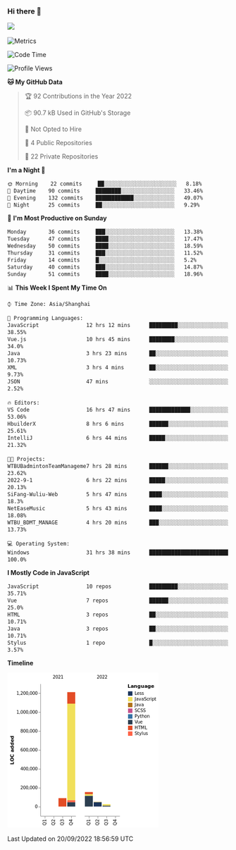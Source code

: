 ### Hi there 👋
![](https://github-readme-stats.vercel.app/api?username=Jamartin-create)

![Metrics](https://metrics.lecoq.io/Jamartin-create?template=classic&base.activity=0&base.community=0&base.repositories=0&isocalendar=1&calendar=1&languages=1&base=header%2C%20activity%2C%20community%2C%20repositories%2C%20metadata&base.indepth=false&base.hireable=false&isocalendar=false&isocalendar.duration=full-year&languages=false&languages.limit=8&languages.threshold=0%25&languages.other=false&languages.colors=github&languages.sections=most-used&languages.indepth=false&languages.analysis.timeout=15&languages.categories=markup%2C%20programming&languages.recent.categories=markup%2C%20programming&languages.recent.load=300&languages.recent.days=14&calendar=false&calendar.limit=1&config.timezone=Asia%2FShanghai)

<!--START_SECTION:waka-->
![Code Time](http://img.shields.io/badge/Code%20Time-146%20hrs%205%20mins-blue)

![Profile Views](http://img.shields.io/badge/Profile%20Views-0-blue)

**🐱 My GitHub Data** 

> 🏆 92 Contributions in the Year 2022
 > 
> 📦 90.7 kB Used in GitHub's Storage 
 > 
> 🚫 Not Opted to Hire
 > 
> 📜 4 Public Repositories 
 > 
> 🔑 22 Private Repositories  
 > 
**I'm a Night 🦉** 

```text
🌞 Morning    22 commits     ██░░░░░░░░░░░░░░░░░░░░░░░   8.18% 
🌆 Daytime    90 commits     ████████░░░░░░░░░░░░░░░░░   33.46% 
🌃 Evening    132 commits    ████████████░░░░░░░░░░░░░   49.07% 
🌙 Night      25 commits     ██░░░░░░░░░░░░░░░░░░░░░░░   9.29%

```
📅 **I'm Most Productive on Sunday** 

```text
Monday       36 commits     ███░░░░░░░░░░░░░░░░░░░░░░   13.38% 
Tuesday      47 commits     ████░░░░░░░░░░░░░░░░░░░░░   17.47% 
Wednesday    50 commits     ████░░░░░░░░░░░░░░░░░░░░░   18.59% 
Thursday     31 commits     ███░░░░░░░░░░░░░░░░░░░░░░   11.52% 
Friday       14 commits     █░░░░░░░░░░░░░░░░░░░░░░░░   5.2% 
Saturday     40 commits     ███░░░░░░░░░░░░░░░░░░░░░░   14.87% 
Sunday       51 commits     ████░░░░░░░░░░░░░░░░░░░░░   18.96%

```


📊 **This Week I Spent My Time On** 

```text
⌚︎ Time Zone: Asia/Shanghai

💬 Programming Languages: 
JavaScript               12 hrs 12 mins      █████████░░░░░░░░░░░░░░░░   38.55% 
Vue.js                   10 hrs 45 mins      ████████░░░░░░░░░░░░░░░░░   34.0% 
Java                     3 hrs 23 mins       ██░░░░░░░░░░░░░░░░░░░░░░░   10.73% 
XML                      3 hrs 4 mins        ██░░░░░░░░░░░░░░░░░░░░░░░   9.73% 
JSON                     47 mins             ░░░░░░░░░░░░░░░░░░░░░░░░░   2.52%

🔥 Editors: 
VS Code                  16 hrs 47 mins      █████████████░░░░░░░░░░░░   53.06% 
HbuilderX                8 hrs 6 mins        ██████░░░░░░░░░░░░░░░░░░░   25.61% 
IntelliJ                 6 hrs 44 mins       █████░░░░░░░░░░░░░░░░░░░░   21.32%

🐱‍💻 Projects: 
WTBUBadmintonTeamManageme7 hrs 28 mins       ██████░░░░░░░░░░░░░░░░░░░   23.62% 
2022-9-1                 6 hrs 22 mins       █████░░░░░░░░░░░░░░░░░░░░   20.13% 
SiFang-Wuliu-Web         5 hrs 47 mins       ████░░░░░░░░░░░░░░░░░░░░░   18.3% 
NetEaseMusic             5 hrs 43 mins       ████░░░░░░░░░░░░░░░░░░░░░   18.08% 
WTBU_BDMT_MANAGE         4 hrs 20 mins       ███░░░░░░░░░░░░░░░░░░░░░░   13.73%

💻 Operating System: 
Windows                  31 hrs 38 mins      █████████████████████████   100.0%

```

**I Mostly Code in JavaScript** 

```text
JavaScript               10 repos            █████████░░░░░░░░░░░░░░░░   35.71% 
Vue                      7 repos             ██████░░░░░░░░░░░░░░░░░░░   25.0% 
HTML                     3 repos             ██░░░░░░░░░░░░░░░░░░░░░░░   10.71% 
Java                     3 repos             ██░░░░░░░░░░░░░░░░░░░░░░░   10.71% 
Stylus                   1 repo              █░░░░░░░░░░░░░░░░░░░░░░░░   3.57%

```


**Timeline**

![Chart not found](https://raw.githubusercontent.com/Jamartin-create/Jamartin-create/master/charts/bar_graph.png) 


 Last Updated on 20/09/2022 18:56:59 UTC
<!--END_SECTION:waka-->
